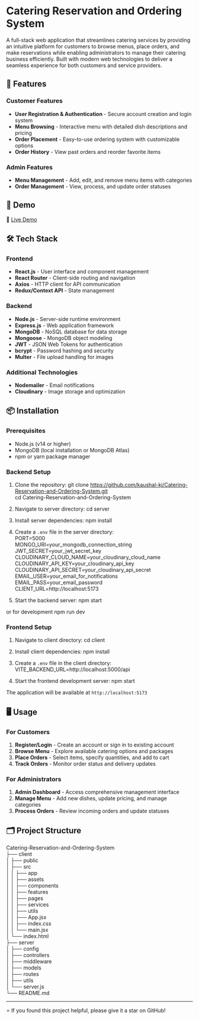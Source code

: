 # Catering Reservation and Ordering System

A full-stack web application that streamlines catering services by providing an intuitive platform for customers to browse menus, place orders, and make reservations while enabling administrators to manage their catering business efficiently. Built with modern web technologies to deliver a seamless experience for both customers and service providers.

## 🌟 Features

### Customer Features
- **User Registration & Authentication** - Secure account creation and login system
- **Menu Browsing** - Interactive menu with detailed dish descriptions and pricing
- **Order Placement** - Easy-to-use ordering system with customizable options
- **Order History** - View past orders and reorder favorite items

### Admin Features
- **Menu Management** - Add, edit, and remove menu items with categories
- **Order Management** - View, process, and update order statuses

## 🚀 Demo

🔗 [Live Demo](https://cater-ease-kk.vercel.app/)

## 🛠️ Tech Stack

### Frontend
- **React.js** - User interface and component management
- **React Router** - Client-side routing and navigation
- **Axios** - HTTP client for API communication
- **Redux/Context API** - State management

### Backend
- **Node.js** - Server-side runtime environment
- **Express.js** - Web application framework
- **MongoDB** - NoSQL database for data storage
- **Mongoose** - MongoDB object modeling
- **JWT** - JSON Web Tokens for authentication
- **bcrypt** - Password hashing and security
- **Multer** - File upload handling for images

### Additional Technologies
- **Nodemailer** - Email notifications
- **Cloudinary** - Image storage and optimization

## 📦 Installation

### Prerequisites
- Node.js (v14 or higher)
- MongoDB (local installation or MongoDB Atlas)
- npm or yarn package manager

### Backend Setup

1. Clone the repository:
git clone https://github.com/kaushal-kj/Catering-Reservation-and-Ordering-System.git \
cd Catering-Reservation-and-Ordering-System



2. Navigate to server directory:
cd server



3. Install server dependencies:
npm install



4. Create a `.env` file in the server directory: \
PORT=5000 \
MONGO_URI=your_mongodb_connection_string \
JWT_SECRET=your_jwt_secret_key \
CLOUDINARY_CLOUD_NAME=your_cloudinary_cloud_name \
CLOUDINARY_API_KEY=your_cloudinary_api_key \
CLOUDINARY_API_SECRET=your_cloudinary_api_secret \
EMAIL_USER=your_email_for_notifications \
EMAIL_PASS=your_email_password \
CLIENT_URL=http://localhost:5173



5. Start the backend server:
npm start

or for development
npm run dev



### Frontend Setup

1. Navigate to client directory:
cd client



2. Install client dependencies:
npm install



3. Create a `.env` file in the client directory:
VITE_BACKEND_URL=http://localhost:5000/api



4. Start the frontend development server:
npm start



The application will be available at `http://localhost:5173`

## 🖥️ Usage

### For Customers
1. **Register/Login** - Create an account or sign in to existing account
2. **Browse Menu** - Explore available catering options and packages
3. **Place Orders** - Select items, specify quantities, and add to cart
4. **Track Orders** - Monitor order status and delivery updates

### For Administrators
1. **Admin Dashboard** - Access comprehensive management interface
2. **Manage Menu** - Add new dishes, update pricing, and manage categories
3. **Process Orders** - Review incoming orders and update statuses

## 🗂️ Project Structure

Catering-Reservation-and-Ordering-System \
├── client\
│   ├── public\
│   ├── src\
│   │   ├── app\
│   │   ├── assets\
│   │   ├── components\
│   │   ├── features\
│   │   ├── pages\
│   │   ├── services\
│   │   ├── utils\
│   │   ├── App.jsx\
│   │   ├── index.css\
│   │   └── main.jsx\
│   └── index.html\
├── server\
│   ├── config\
│   ├── controllers\
│   ├── middleware\
│   ├── models\
│   ├── routes\
│   ├── utils\
│   └── server.js\
└── README.md



---

⭐ If you found this project helpful, please give it a star on GitHub!
